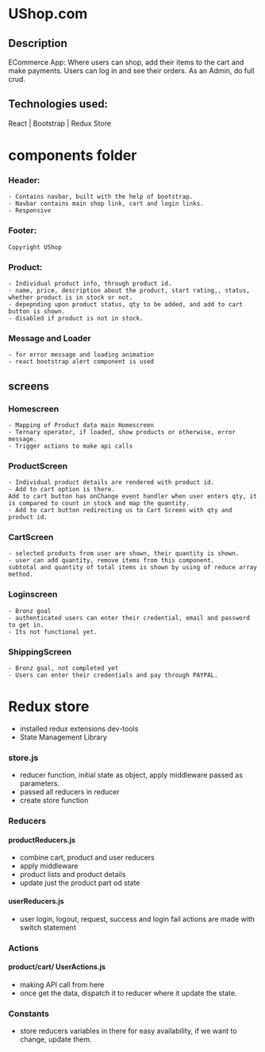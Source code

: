 # UShop.com

## Description

ECommerce App:
Where users can shop, add their items to the cart and make payments.
Users can log in and see their orders.
As an Admin, do full crud.

## Technologies used:
React | Bootstrap | Redux Store

# components folder
### Header:
    - Contains navbar, built with the help of bootstrap.
    - Navbar contains main shop link, cart and login links.
    - Responsive
### Footer:
    Copyright UShop
### Product:
    - Individual product info, through product id.
    - name, price, description about the product, start rating,, status, whether product is in stock or not.
    - depepnding upon product status, qty to be added, and add to cart button is shown.
    - disabled if product is not in stock.   
### Message and Loader 
    - for error message and loading animation
    - react bootstrap alert component is used

## screens
### Homescreen
    - Mapping of Product data main Homescreen
    - Ternary operator, if loaded, show products or otherwise, error message.
    - Trigger actions to make api calls
### ProductScreen
    - Individual product details are rendered with product id.
    - Add to cart option is there.
    Add to cart button has onChange event handler when user enters qty, it is compared to count in stock and map the quantity. 
    - Add to cart button redirecting us to Cart Screen with qty and product id.
### CartScreen
    - selected products from user are shown, their quantity is shown.
    - user can add quantity, remove items from this component.
    subtotal and quantity of total items is shown by using of reduce array method.
### Loginscreen
    - Bronz goal
    - authenticated users can enter their credential, email and password to get in.
    - Its not functional yet.
### ShippingScreen
    - Bronz goal, not completed yet
    - Users can enter their credentials and pay through PAYPAL.

# Redux store 
- installed redux extensions dev-tools
- State Management Library
### store.js
- reducer function, initial state  as object, apply middleware passed as parameters.
- passed all reducers in reducer 
- create store function 

### Reducers
#### productReducers.js
- combine cart, product and user reducers
- apply middleware
- product lists and product details
- update just the product part od state
#### userReducers.js
- user login, logout, request, success and login fail actions are made with switch statement
### Actions 
#### product/cart/ UserActions.js
- making API call from here
- once get the data, dispatch it to reducer where it update the state.
### Constants
- store reducers variables in there for easy availability, if we want to change, update them.